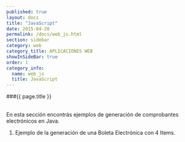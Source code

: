 ```yaml
--- 
published: true 
layout: docs 
title: "JavaScript" 
date: 2015-04-20 
permalink: /docs/web_js.html 
section: sidebar
category: web 
category_title: APLICACIONES WEB 
showInSideBar: true
order: 1
category_info:
  name: web_js
  title: JavaScript
---
```


###{{ page.title }}

<br/>
En esta sección encontrás ejemplos de generación de comprobantes electrónicos en Java.

1) Ejemplo de la generación de una Boleta Electrónica con 4 Items.


<style type="text/css">
  .gist-file
  .gist-data {max-height: 500px;}
</style>

<script src="https://gist.github.com/factus-lib/b8cddde7f0ec3425389c.js"></script>